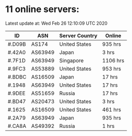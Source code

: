 # 11 online servers:

Latest update at: Wed Feb 26 12:10:09 UTC 2020

| ID | ASN | Server Country | Online |
| -- | --- | -------------- | ------ |
| #.D09B | AS174 | United States | 935 hrs |
| #.42A0 | AS63949 | Japan | 3 hrs |
| #.7F1D | AS63949 | Singapore | 1106 hrs |
| #.9FC3 | AS53889 | United States | 953 hrs |
| #.BDBC | AS16509 | Japan | 17 hrs |
| #.1948 | AS63949 | United States | 17 hrs |
| #.9DEE | AS51659 | Russia | 17 hrs |
| #.BD47 | AS20473 | United States | 3 hrs |
| #.1625 | AS16509 | United States | 461 hrs |
| #.2A79 | AS63949 | Japan | 935 hrs |
| #.CA8A | AS49392 | Russia | 1 hrs |

